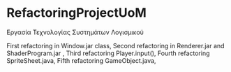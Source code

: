 # RefactoringProjectUoM
Εργασία Τεχνολογίας Συστημάτων Λογισμικού


First refactoring in Window.jar class,
Second refactoring in Renderer.jar and ShaderProgram.jar  ,
Third refactoring Player.input(),
Fourth refactoring SpriteSheet.java,
Fifth refactoring GameObject.java,

